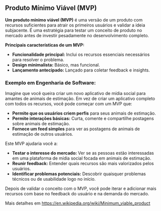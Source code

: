## Produto Mínimo Viável (MVP)

**Um produto mínimo viável (MVP)** é uma versão de um produto com recursos suficientes para atrair os primeiros usuários e validar a ideia subjacente. É uma estratégia para testar um conceito de produto no mercado antes de investir pesadamente no desenvolvimento completo.

**Principais características de um MVP:**

* **Funcionalidade principal:** Inclui os recursos essenciais necessários para resolver o problema.
* **Design minimalista:** Básico, mas funcional.
* **Lançamento antecipado:** Lançado para coletar feedback e insights.

### Exemplo em Engenharia de Software:

Imagine que você queira criar um novo aplicativo de mídia social para amantes de animais de estimação. Em vez de criar um aplicativo completo com todos os recursos, você pode começar com um MVP que:

* **Permite que os usuários criem perfis** para seus animais de estimação.
* **Permite interações básicas:** Curta, comente e compartilhe postagens sobre animais de estimação.
* **Fornece um feed simples** para ver as postagens de animais de estimação de outros usuários.

Este MVP ajudaria você a:

* **Testar o interesse do mercado:** Ver se as pessoas estão interessadas em uma plataforma de mídia social focada em animais de estimação.
* **Reunir feedback:** Entender quais recursos são mais valorizados pelos usuários.
* **Identificar problemas potenciais:** Descobrir quaisquer problemas técnicos ou de usabilidade logo no início.

Depois de validar o conceito com o MVP, você pode iterar e adicionar mais recursos com base no feedback do usuário e na demanda do mercado.

Mais detalhes em https://en.wikipedia.org/wiki/Minimum_viable_product
